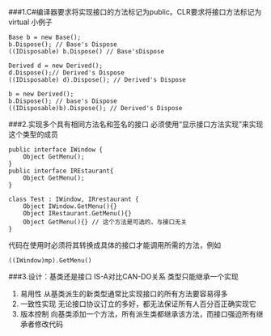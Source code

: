 ###1.C#编译器要求将实现接口的方法标记为public。CLR要求将接口方法标记为virtual
小例子
```
Base b = new Base();
b.Dispose(); // Base's Dispose
((IDisposable) b.Dispose() // Base'sDispose

Derived d = new Derived();
d.Dispose();// Derived's Dispose
((IDisposable) d).Dispose(); // Derived's Dispose

b = new Derived();
b.Dispose(); // base's Dispose
((IDisposable)b).Dispose(); // Derived's Dispose
```

###2.实现多个具有相同方法名和签名的接口
必须使用“显示接口方法实现”来实现这个类型的成员
```
public interface IWindow {
    Object GetMenu();
}
public interface IREstaurant{
    Object GetMenu();
}

class Test : IWindow, IRrestaurant {
    Object IWindow.GetMenu(){}
    Object IRestaurant.GetMenu(){}
    Object GetMenu(){} // 这个方法是可选的，与接口无关
}
```
代码在使用时必须将其转换成具体的接口才能调用所需的方法，例如
```
((IWindow)mp).GetMenu()
```
###3.设计：基类还是接口
IS-A对比CAN-DO关系
类型只能继承一个实现
1. 易用性 从基类派生的新类型通常比实现接口的所有方法要容易得多
2. 一致性实现 无论接口协议订立的多好，都无法保证所有人百分百正确实现它
3. 版本控制 向基类添加一个方法，所有派生类都继承该方法，而接口强迫所有继承者修改代码